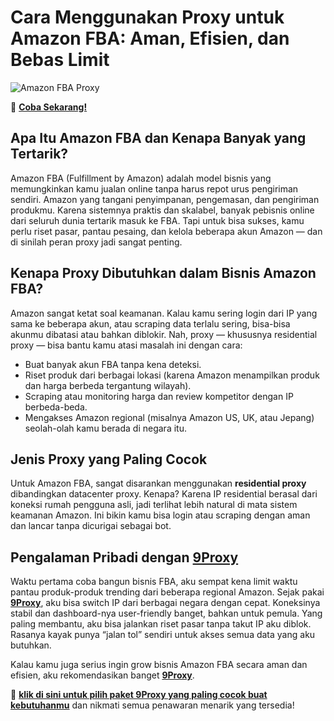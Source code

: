 # Cara Menggunakan Proxy untuk Amazon FBA: Aman, Efisien, dan Bebas Limit

![Amazon FBA Proxy](https://entail.mayple.com/en-assets/mayple/6449ae0d67c8757fbd012318_2011200x675maypleale151909_c2d30bc98400f55aee2ba4651d12bb55_2000-1699518519673.jpg)

🌱 **[Coba Sekarang!](https://9proxyofficial.short.gy/github-pricing-nathan275)**

## Apa Itu Amazon FBA dan Kenapa Banyak yang Tertarik?

Amazon FBA (Fulfillment by Amazon) adalah model bisnis yang memungkinkan kamu jualan online tanpa harus repot urus pengiriman sendiri. Amazon yang tangani penyimpanan, pengemasan, dan pengiriman produkmu. Karena sistemnya praktis dan skalabel, banyak pebisnis online dari seluruh dunia tertarik masuk ke FBA. Tapi untuk bisa sukses, kamu perlu riset pasar, pantau pesaing, dan kelola beberapa akun Amazon — dan di sinilah peran proxy jadi sangat penting.

## Kenapa Proxy Dibutuhkan dalam Bisnis Amazon FBA?

Amazon sangat ketat soal keamanan. Kalau kamu sering login dari IP yang sama ke beberapa akun, atau scraping data terlalu sering, bisa-bisa akunmu dibatasi atau bahkan diblokir. Nah, proxy — khususnya residential proxy — bisa bantu kamu atasi masalah ini dengan cara:

- Buat banyak akun FBA tanpa kena deteksi.  
- Riset produk dari berbagai lokasi (karena Amazon menampilkan produk dan harga berbeda tergantung wilayah).  
- Scraping atau monitoring harga dan review kompetitor dengan IP berbeda-beda.  
- Mengakses Amazon regional (misalnya Amazon US, UK, atau Jepang) seolah-olah kamu berada di negara itu.  

## Jenis Proxy yang Paling Cocok

Untuk Amazon FBA, sangat disarankan menggunakan **residential proxy** dibandingkan datacenter proxy. Kenapa? Karena IP residential berasal dari koneksi rumah pengguna asli, jadi terlihat lebih natural di mata sistem keamanan Amazon. Ini bikin kamu bisa login atau scraping dengan aman dan lancar tanpa dicurigai sebagai bot.

## Pengalaman Pribadi dengan **[9Proxy](https://9proxyofficial.short.gy/github-homepage-nathan275)**

Waktu pertama coba bangun bisnis FBA, aku sempat kena limit waktu pantau produk-produk trending dari beberapa regional Amazon. Sejak pakai **[9Proxy](https://9proxyofficial.short.gy/github-homepage-nathan275)**, aku bisa switch IP dari berbagai negara dengan cepat. Koneksinya stabil dan dashboard-nya user-friendly banget, bahkan untuk pemula. Yang paling membantu, aku bisa jalankan riset pasar tanpa takut IP aku diblok. Rasanya kayak punya “jalan tol” sendiri untuk akses semua data yang aku butuhkan.

Kalau kamu juga serius ingin grow bisnis Amazon FBA secara aman dan efisien, aku rekomendasikan banget **[9Proxy](https://9proxyofficial.short.gy/github-homepage-nathan275)**.

🚀 **[klik di sini untuk pilih paket 9Proxy yang paling cocok buat kebutuhanmu](https://9proxyofficial.short.gy/github-pricing-nathan275)** dan nikmati semua penawaran menarik yang tersedia!

